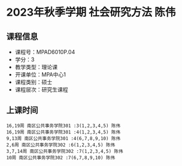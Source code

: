 # 2023年秋季学期 社会研究方法 陈伟






## 课程信息

- 课程号：MPAD6010P.04
- 学分：3
- 教学类型：理论课
- 开课单位：MPA中心1
- 课程类别：硕士
- 课程层次：研究生课程

## 上课时间

```
16,19周 南区公共事务学院301 :3(1,2,3,4,5) 陈伟
16,19周 南区公共事务学院301 :4(1,2,3,4,5) 陈伟
9,13周 南区公共事务学院301 :4(6,7,8,9,10) 陈伟
2,6周 南区公共事务学院302 :6(1,2,3,4,5) 陈伟
3,7,14周 南区公共事务学院302 :7(1,2,3,4,5) 陈伟
10周 南区公共事务学院302 :7(6,7,8,9,10) 陈伟
```


